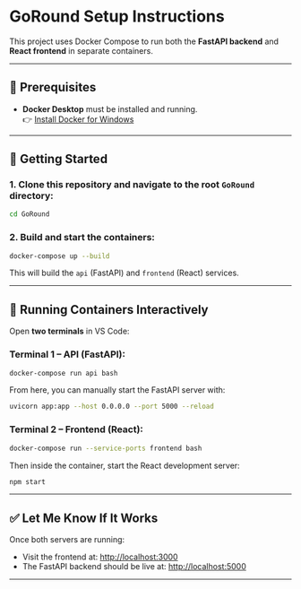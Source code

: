 # GoRound Setup Instructions

This project uses Docker Compose to run both the **FastAPI backend** and **React frontend** in separate containers.

---

## 🐳 Prerequisites

- **Docker Desktop** must be installed and running.  
  👉 [Install Docker for Windows](https://docs.docker.com/desktop/setup/install/windows-install/)

---

## 🚀 Getting Started

### 1. Clone this repository and navigate to the root `GoRound` directory:

```bash
cd GoRound
```

### 2. Build and start the containers:

```bash
docker-compose up --build
```

This will build the `api` (FastAPI) and `frontend` (React) services.

---

## 🧪 Running Containers Interactively

Open **two terminals** in VS Code:

### Terminal 1 – API (FastAPI):

```bash
docker-compose run api bash
```

From here, you can manually start the FastAPI server with:

```bash
uvicorn app:app --host 0.0.0.0 --port 5000 --reload
```

### Terminal 2 – Frontend (React):

```bash
docker-compose run --service-ports frontend bash
```

Then inside the container, start the React development server:

```bash
npm start
```

---

## ✅ Let Me Know If It Works

Once both servers are running:
- Visit the frontend at: [http://localhost:3000](http://localhost:3000)
- The FastAPI backend should be live at: [http://localhost:5000](http://localhost:5000)

---